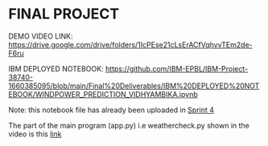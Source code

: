 # FINAL PROJECT
DEMO VIDEO LINK: https://drive.google.com/drive/folders/1IcPEse21cLsErACfVqhvvTEm2de-F6ru

IBM DEPLOYED NOTEBOOK: https://github.com/IBM-EPBL/IBM-Project-38740-1660385095/blob/main/Final%20Deliverables/IBM%20DEPLOYED%20NOTEBOOK/WINDPOWER_PREDICTION_VIDHYAMBIKA.ipynb

Note: this notebook file has already been uploaded in [Sprint 4](https://github.com/IBM-EPBL/IBM-Project-38740-1660385095/blob/main/Project%20Development%20Phase/Sprint%204/WINDPOWER_PREDICTION_VIDHYAMBIKA.ipynb)

The part of the main program (app.py) i.e weathercheck.py shown in the video is this [link](https://github.com/IBM-EPBL/IBM-Project-38740-1660385095/blob/main/Final%20Deliverables/PART%20OF%20APP_PY%20PROGRAM%20WEATHERCHECK%20SHOWN%20IN%20VIDEO/weathercheck.py)
